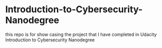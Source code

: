 # Introduction-to-Cybersecurity-Nanodegree
this repo is for show casing the project that I have completed in Udacity Introduction to Cybersecurity Nanodegree
